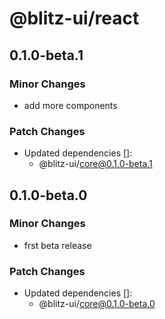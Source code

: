 # @blitz-ui/react

## 0.1.0-beta.1

### Minor Changes

- add more components

### Patch Changes

- Updated dependencies []:
  - @blitz-ui/core@0.1.0-beta.1

## 0.1.0-beta.0

### Minor Changes

- frst beta release

### Patch Changes

- Updated dependencies []:
  - @blitz-ui/core@0.1.0-beta.0
